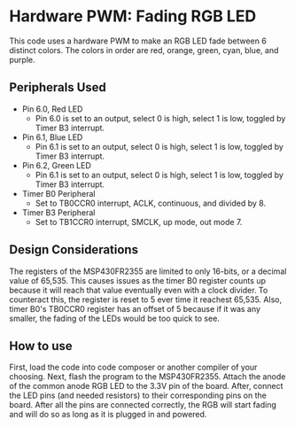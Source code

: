# Hardware PWM: Fading RGB LED
This code uses a hardware PWM to make an RGB LED fade between 6 distinct colors. The colors in order are red, orange, green, cyan, blue, and purple. 

## Peripherals Used
- Pin 6.0, Red LED
  - Pin 6.0 is set to an output, select 0 is high, select 1 is low, toggled by Timer B3 interrupt.
- Pin 6.1, Blue LED
  - Pin 6.1 is set to an output, select 0 is high, select 1 is low, toggled by Timer B3 interrupt.
- Pin 6.2, Green LED
  - Pin 6.1 is set to an output, select 0 is high, select 1 is low, toggled by Timer B3 interrupt.
- Timer B0 Peripheral
  - Set to TB0CCR0 interrupt, ACLK, continuous, and divided by 8.
- Timer B3 Peripheral
  - Set to TB1CCR0 interrupt, SMCLK, up mode, out mode 7.

## Design Considerations
The registers of the MSP430FR2355 are limited to only 16-bits, or a decimal value of 65,535. This causes issues as the timer B0 register counts up because it will reach that value eventually even with a clock divider. To counteract this, the register is reset to 5 ever time it reachest 65,535. Also, timer B0's TB0CCR0 register has an offset of 5 because if it was any smaller, the fading of the LEDs would be too quick to see.

## How to use
First, load the code into code composer or another compiler of your choosing. Next, flash the program to the MSP430FR2355. Attach the anode of the common anode RGB LED to the 3.3V pin of the board. After, connect the LED pins (and needed resistors) to their corresponding pins on the board. After all the pins are connected correctly, the RGB will start fading and will do so as long as it is plugged in and powered.


